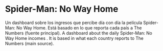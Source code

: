 # Spider-Man: No Way Home
Un dashboard sobre los ingresos que percibe día con día la película Spider-Man: No Way Home. Está basado en lo que reporta cada país a The Numbers (fuente principal).
A dashboard about the daily Spider-Man: No Way Home incomes . It is based in what each country reports to The Numbers (main source).
